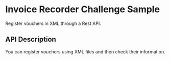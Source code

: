 # Invoice Recorder Challenge Sample

Register vouchers in XML through a Rest API.

## API Description

You can register vouchers using XML files and then check their information.
